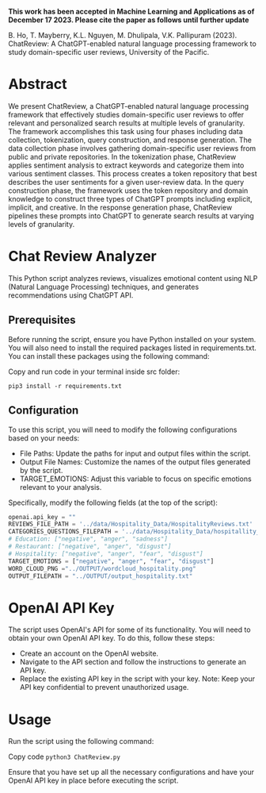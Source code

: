  **This work has been accepted in Machine Learning and Applications as of December 17 2023. Please cite the paper as follows until further update**

B. Ho, T. Mayberry, K.L. Nguyen, M. Dhulipala, V.K. Pallipuram (2023). ChatReview: A ChatGPT-enabled natural language processing framework to study
domain-specific user reviews, University of the Pacific.

# Abstract

We present ChatReview, a ChatGPT-enabled natural language processing framework that effectively studies domain-specific user
reviews to offer relevant and personalized search results at multiple levels of granularity. The framework accomplishes this task
using four phases including data collection, tokenization, query construction, and response generation. The data collection phase
involves gathering domain-specific user reviews from public and private repositories. In the tokenization phase, ChatReview applies
sentiment analysis to extract keywords and categorize them into various sentiment classes. This process creates a token repository
that best describes the user sentiments for a given user-review data. In the query construction phase, the framework uses the
token repository and domain knowledge to construct three types of ChatGPT prompts including explicit, implicit, and creative.
In the response generation phase, ChatReview pipelines these prompts into ChatGPT to generate search results at varying levels
of granularity.

# Chat Review Analyzer

This Python script analyzes reviews, visualizes emotional content using NLP (Natural Language Processing) techniques, and generates recommendations using ChatGPT API.

## Prerequisites

Before running the script, ensure you have Python installed on your system. You will also need to install the required packages listed in requirements.txt. You can install these packages using the following command:

Copy and run code in your terminal inside src folder:

<code>pip3 install -r requirements.txt </code>

## Configuration

To use this script, you will need to modify the following configurations based on your needs:

- File Paths: Update the paths for input and output files within the script.
- Output File Names: Customize the names of the output files generated by the script.
- TARGET_EMOTIONS: Adjust this variable to focus on specific emotions relevant to your analysis.

Specifically, modify the following fields (at the top of the script):
```python
openai.api_key = ""
REVIEWS_FILE_PATH = '../data/Hospitality_Data/HospitalityReviews.txt'
CATEGORIES_QUESTIONS_FILEPATH = '../data/Hospitality_Data/hospitallity_explicit.csv'
# Education: ["negative", "anger", "sadness"]
# Restaurant: ["negative", "anger", "disgust"]
# Hospitality: ["negative", "anger", "fear", "disgust"]
TARGET_EMOTIONS = ["negative", "anger", "fear", "disgust"]
WORD_CLOUD_PNG ="../OUTPUT/wordcloud_hospitality.png"
OUTPUT_FILEPATH = "../OUTPUT/output_hospitality.txt"
```



# OpenAI API Key

The script uses OpenAI's API for some of its functionality. You will need to obtain your own OpenAI API key. To do this, follow these steps:

- Create an account on the OpenAI website.
- Navigate to the API section and follow the instructions to generate an API key.
- Replace the existing API key in the script with your key.
Note: Keep your API key confidential to prevent unauthorized usage.

# Usage

Run the script using the following command:

Copy code
<code>python3 ChatReview.py</code>

Ensure that you have set up all the necessary configurations and have your OpenAI API key in place before executing the script.
